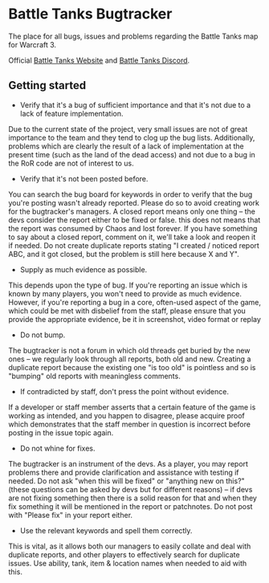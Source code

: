 # Battle Tanks Bugtracker

The place for all bugs, issues and problems regarding the Battle Tanks map for Warcraft 3.

Official [Battle Tanks Website](https://btanks.net/) and [Battle Tanks Discord](https://discord.gg/FbbGbHj).



## Getting started


- Verify that it's a bug of sufficient importance and that it's not due to a lack of feature implementation.

Due to the current state of the project, very small issues are not of great importance to the team and they tend to clog up the bug lists. Additionally, problems which are clearly the result of a lack of implementation at the present time (such as the land of the dead access) and not due to a bug in the RoR code are not of interest to us.

- Verify that it's not been posted before.

You can search the bug board for keywords in order to verify that the bug you're posting wasn't already reported. Please do so to avoid creating work for the bugtracker's managers. A closed report means only one thing – the devs consider the report either to be fixed or false. this does not means that the report was consumed by Chaos and lost forever. If you have something to say about a closed report, comment on it, we'll take a look and reopen it if needed. Do not create duplicate reports stating "I created / noticed report ABC, and it got closed, but the problem is still here because X and Y".

- Supply as much evidence as possible.

This depends upon the type of bug. If you're reporting an issue which is known by many players, you won't need to provide as much evidence. However, if you're reporting a bug in a core, often-used aspect of the game, which could be met with disbelief from the staff, please ensure that you provide the appropriate evidence, be it in screenshot, video format or replay

- Do not bump.

The bugtracker is not a forum in which old threads get buried by the new ones – we regularly look through all reports, both old and new. Creating a duplicate report because the existing one "is too old" is pointless and so is "bumping" old reports with meaningless comments.

- If contradicted by staff, don't press the point without evidence.

If a developer or staff member asserts that a certain feature of the game is working as intended, and you happen to disagree, please acquire proof which demonstrates that the staff member in question is incorrect before posting in the issue topic again.
- Do not whine for fixes.

The bugtracker is an instrument of the devs. As a player, you may report problems there and provide clarification and assistance with testing if needed. Do not ask "when this will be fixed" or "anything new on this?" (these questions can be asked by devs but for different reasons) – if devs are not fixing something then there is a solid reason for that and when they fix something it will be mentioned in the report or patchnotes. Do not post with "Please fix" in your report either.

- Use the relevant keywords and spell them correctly.

This is vital, as it allows both our managers to easily collate and deal with duplicate reports, and other players to effectively search for duplicate issues. Use ability, tank, item & location names when needed to aid with this.

